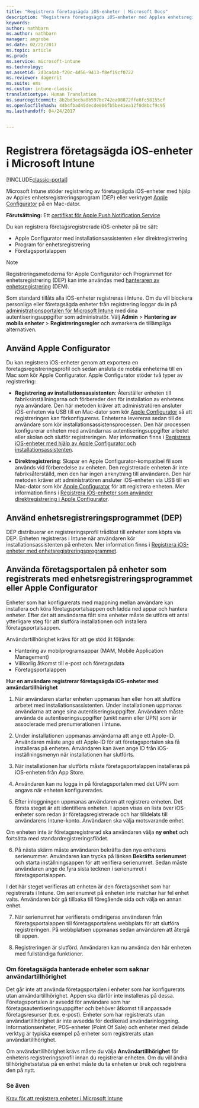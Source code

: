 ```yaml
---
title: "Registrera företagsägda iOS-enheter | Microsoft Docs"
description: "Registrera företagsägda iOS-enheter med Apples enhetsregistreringsprogram (DEP) eller Apple Configurator"
keywords: 
author: nathbarn
ms.author: nathbarn
manager: angrobe
ms.date: 02/21/2017
ms.topic: article
ms.prod: 
ms.service: microsoft-intune
ms.technology: 
ms.assetid: 2d3ca4ab-f20c-4d56-9413-f8ef19cf0722
ms.reviewer: dagerrit
ms.suite: ems
ms.custom: intune-classic
translationtype: Human Translation
ms.sourcegitcommit: 8b2bd3ecba0b597bc742ea08872ffe8fc58155cf
ms.openlocfilehash: 44b4fbad45decde806fb5be41ea12f0d8bcf9c95
ms.lasthandoff: 04/24/2017


---
```


# <a name="enroll-corporate-owned-ios-devices-in-microsoft-intune"></a>Registrera företagsägda iOS-enheter i Microsoft Intune

[!INCLUDE[classic-portal](../includes/classic-portal.md)]

Microsoft Intune stöder registrering av företagsägda iOS-enheter med hjälp av Apples enhetsregistreringsprogram (DEP) eller verktyget [Apple Configurator](https://go.microsoft.com/fwlink/?LinkId=518017) på en Mac-dator.

**Förutsättning:** Ett [certifikat för Apple Push Notification Service](set-up-ios-and-mac-management-with-microsoft-intune.md)

Du kan registrera företagsregistrerade iOS-enheter på tre sätt:

- Apple Configurator med installationsassistenten eller direktregistrering
- Program för enhetsregistrering
- Företagsportalappen

>[!NOTE]
>Registreringsmetoderna för Apple Configurator och Programmet för enhetsregistrering (DEP) kan inte användas med [hanteraren av enhetsregistrering](enroll-corporate-owned-devices-with-the-device-enrollment-manager-in-microsoft-intune.md) (DEM).

Som standard tillåts alla iOS-enheter registreras i Intune. Om du vill blockera personliga eller företagsägda enheter från registrering loggar du in på [administrationsportalen för Microsoft Intune](https://manage.microsoft.com) med dina autentiseringsuppgifter som administratör. Välj **Admin** > **Hantering av mobila enheter** > **Registreringsregler** och avmarkera de tillämpliga alternativen.

## <a name="use-apple-configurator"></a>Använd Apple Configurator

Du kan registrera iOS-enheter genom att exportera en företagsregistreringsprofil och sedan ansluta de mobila enheterna till en Mac som kör Apple Configurator. Apple Configurator stöder två typer av registrering:

- **Registrering av installationsassistenten**: Återställer enheten till fabriksinställningarna och förbereder den för installation av enhetens nya användare. Den här metoden kräver att administratören ansluter iOS-enheten via USB till en Mac-dator som kör [Apple Configurator](https://go.microsoft.com/fwlink/?LinkId=518017) så att registreringen kan förkonfigureras. Enheterna levereras sedan till de användare som kör installationsassistensprocessen. Den här processen konfigurerar enheten med användarnas autentiseringsuppgifter arbetet eller skolan och slutför registreringen. Mer information finns i [Registrera iOS-enheter med hjälp av Apple Configurator och installationsassistenten](ios-setup-assistant-enrollment-in-microsoft-intune.md).

- **Direktregistrering**: Skapar en Apple Configurator-kompatibel fil som används vid förberedelse av enheten. Den registrerade enheten är inte fabriksåterställd, men den har ingen anknytning till användaren. Den här metoden kräver att administratören ansluter iOS-enheten via USB till en Mac-dator som kör [Apple Configurator](https://go.microsoft.com/fwlink/?LinkId=518017) för att registrera enheten. Mer information finns i [Registrera iOS-enheter som använder direktregistrering i Apple Configurator](ios-direct-enrollment-in-microsoft-intune.md).

## <a name="use-the-device-enrollment-program-dep"></a>Använd enhetsregistreringsprogrammet (DEP)
DEP distribuerar en registreringsprofil trådlöst till enheter som köpts via DEP. Enheten registreras i Intune när användaren kör installationsassistenten på enheten. Mer information finns i [Registrera iOS-enheter med enhetsregistreringsprogrammet](ios-device-enrollment-program-in-microsoft-intune.md).

## <a name="use-the-company-portal-on-dep-enrolled-or-apple-configurator-enrolled-devices"></a>Använda företagsportalen på enheter som registrerats med enhetsregistreringsprogrammet eller Apple Configurator

Enheter som har konfigurerats med mappning mellan användare kan installera och köra företagsportalsappen och ladda ned appar och hantera enheter. Efter det att användarna fått sina enheter måste de utföra ett antal ytterligare steg för att slutföra installationen och installera företagsportalsappen.

Användartillhörighet krävs för att ge stöd åt följande:
  - Hantering av mobilprogramsappar (MAM, Mobile Application Management)
  -    Villkorlig åtkomst till e-post och företagsdata
  -    Företagsportalappen

**Hur en användare registrerar företagsägda iOS-enheter med användartillhörighet**
1. När användaren startar enheten uppmanas han eller hon att slutföra arbetet med installationsassistenten. Under installationen uppmanas användarna att ange sina autentiseringsuppgifter. Användaren måste använda de autentiseringsuppgifter (unikt namn eller UPN) som är associerade med prenumerationen i Intune.

2. Under installationen uppmanas användarna att ange ett Apple-ID. Användaren måste ange ett Apple-ID för att företagsportalen ska få installeras på enheten. Användaren kan även ange ID från iOS-inställningsmenyn när installationen har slutförts.

3. När installationen har slutförts måste företagsportalappen installeras på iOS-enheten från App Store.

4. Användaren kan nu logga in på företagsportalen med det UPN som angavs när enheten konfigurerades.

5. Efter inloggningen uppmanas användaren att registrera enheten. Det första steget är att identifiera enheten. I appen visas en lista över iOS-enheter som redan är företagsregistrerade och har tilldelats till användarens Intune-konto. Användaren ska välja motsvarande enhet.

  Om enheten inte är företagsregistrerad ska användaren välja **ny enhet** och fortsätta med standardregistreringsflödet.

6. På nästa skärm måste användaren bekräfta den nya enhetens serienummer. Användaren kan trycka på länken **Bekräfta serienumret** och starta inställningsappen för att verifiera serienumret. Sedan måste användaren ange de fyra sista tecknen i serienumret i företagsportalappen.

  I det här steget verifieras att enheten är den företagsenhet som har registrerats i Intune. Om serienumret på enheten inte matchar har fel enhet valts. Användaren bör gå tillbaka till föregående sida och välja en annan enhet.

7. När serienumret har verifierats omdirigeras användaren från företagsportalappen till företagsportalens webbplats för att slutföra registreringen. På webbplatsen uppmanas sedan användaren att återgå till appen.

8. Registreringen är slutförd. Användaren kan nu använda den här enheten med fullständiga funktioner.

### <a name="about-corporate-owned-managed-devices-with-no-user-affinity"></a>Om företagsägda hanterade enheter som saknar användartillhörighet

Det går inte att använda företagsportalen i enheter som har konfigurerats utan användartillhörighet. Appen ska därför inte installeras på dessa. Företagsportalen är avsedd för användare som har företagsautentiseringsuppgifter och behöver åtkomst till anpassade företagsresurser (t.ex. e-post). Enheter som har registrerats utan användartillhörighet är inte avsedda för dedikerad användarinloggning. Informationsenheter, POS-enheter (Point Of Sale) och enheter med delade verktyg är typiska exempel på enheter som registrerats utan användartillhörighet.

Om användartillhörighet krävs måste du välja **Användartillhörighet** för enhetens registreringsprofil innan du registrerar enheten. Om du vill ändra tillhörighetsstatus på en enhet måste du ta enheten ur bruk och registrera den på nytt.



### <a name="see-also"></a>Se även
[Krav för att registrera enheter i Microsoft Intune](prerequisites-for-enrollment.md)

